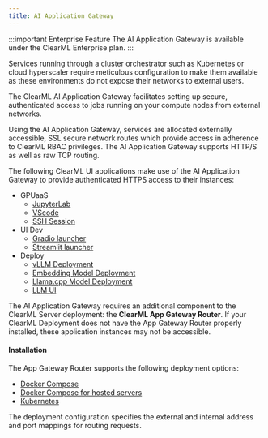 ```yaml
---
title: AI Application Gateway
---
```


:::important Enterprise Feature
The AI Application Gateway is available under the ClearML Enterprise plan.
:::

Services running through a cluster orchestrator such as Kubernetes or cloud hyperscaler require meticulous configuration 
to make them available as these environments do not expose their networks to external users.

The ClearML AI Application Gateway facilitates setting up secure, authenticated access to jobs running on your compute 
nodes from external networks.

Using the AI Application Gateway, services are allocated externally accessible, SSL secure network routes which provide 
access in adherence to ClearML RBAC privileges. The AI Application Gateway supports HTTP/S as well as raw TCP routing.

The following ClearML UI applications make use of the AI Application Gateway to provide authenticated HTTPS access to 
their instances: 

* GPUaaS   
  * [JupyterLab](../../webapp/applications/apps_jupyter_lab.md)  
  * [VScode](../../webapp/applications/apps_vscode.md)  
  * [SSH Session](../../webapp/applications/apps_ssh_session.md)   
* UI Dev  
  * [Gradio launcher](../../webapp/applications/apps_gradio.md)  
  * [Streamlit launcher](../../webapp/applications/apps_streamlit.md)   
* Deploy  
  * [vLLM Deployment](../../webapp/applications/apps_model_deployment.md)  
  * [Embedding Model Deployment](../../webapp/applications/apps_embed_model_deployment.md)  
  * [Llama.cpp Model Deployment](../../webapp/applications/apps_llama_deployment.md)
  * [LLM UI](../../webapp/applications/apps_llm_ui.md)

The AI Application Gateway requires an additional component to the ClearML Server deployment: the **ClearML App Gateway Router**.
If your ClearML Deployment does not have the App Gateway Router properly installed, these application instances may not be accessible. 

#### Installation 

The App Gateway Router supports the following deployment options:

* [Docker Compose](appgw_install_compose.md)  
* [Docker Compose for hosted servers](appgw_install_compose_hosted.md)  
* [Kubernetes](appgw_install_k8s.md)

The deployment configuration specifies the external and internal address and port mappings for routing requests.

